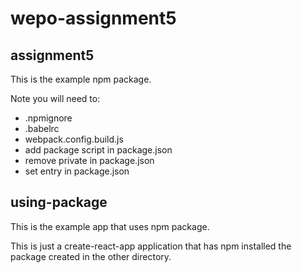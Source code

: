 # wepo-assignment5

## assignment5
This is the example npm package.

Note you will need to:
* .npmignore
* .babelrc
* webpack.config.build.js
* add package script in package.json
* remove private in package.json
* set entry in package.json

## using-package
This is the example app that uses npm package.

This is just a create-react-app application
that has npm installed the package created in the other directory.
